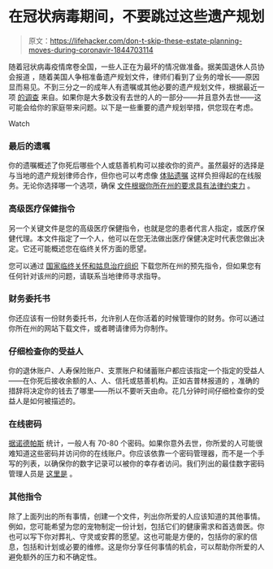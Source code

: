 # 在冠状病毒期间，不要跳过这些遗产规划

> 原文：<https://lifehacker.com/don-t-skip-these-estate-planning-moves-during-coronavir-1844703114>

随着冠状病毒疫情席卷全国，一些人正在为最坏的情况做准备。据美国退休人员协会报道 ，随着美国人争相准备遗产规划文件，律师们看到了业务的增长——原因显而易见。不到三分之一的成年人有遗嘱或其他必要的遗产规划文件，根据最近一项 [的调查](https://www.caring.com/caregivers/estate-planning/wills-survey) 来自。如果你是大多数没有去世的人的一部分——并且意外去世——这可能会给你的家庭带来问题。以下是一些重要的遗产规划举措，供您现在考虑。

Watch

### **最后的遗嘱**

你的遗嘱概述了你死后哪些个人或慈善机构可以接收你的资产。虽然最好的选择是与当地的遗产规划律师合作，但你也可以考虑像 [体贴遗嘱](https://thoughtfulwills.com/) 这样负担得起的在线服务。无论你选择哪一个选项，确保 [文件根据你所在州的要求具有法律约束力](https://twocents.lifehacker.com/how-do-you-make-a-will-during-the-coronavirus-lockdown-1842471746) 。

### **高级医疗保健指令**

另一个关键文件是您的高级医疗保健指令，也就是您的患者代言人指定，或医疗保健代理。本文件指定了一个人，他可以在您无法做出医疗保健决定时代表您做出决定。它还可能概述您在临终关怀方面的愿望。

您可以通过 [国家临终关怀和姑息治疗组织](https://www.nhpco.org/patients-and-caregivers/advance-care-planning/advance-directives/downloading-your-states-advance-directive/) 下载您所在州的预先指令，但如果您有任何针对该州的问题，请联系当地律师寻求指导。

### **财务委托书**

你还应该有一份财务委托书，允许别人在你活着的时候管理你的财务。你可以通过你所在州的网站下载文件，或者聘请律师为你制作。

### **仔细检查你的受益人**

你的退休账户、人寿保险账户、支票账户和储蓄账户都应该指定一个指定的受益人——在你死后接收余额的人、人、信托或慈善机构。正如吉普林报道的 ，准确的措辞将决定你的钱去了哪里——所以不要听天由命。花几分钟时间仔细检查你的受益人是如何被描述的。

### **在线密码**

[据诺德帕斯](https://nordpass.com/press-area/) 统计，一般人有 70-80 个密码。如果你意外去世，你所爱的人可能很难知道这些密码并访问你的在线账户。你应该依靠一个密码管理器，而不是一个手写的列表，以确保你的数字记录可以被你的幸存者访问。我们列出的最佳数字密码管理人员是 [这里是](https://lifehacker.com/the-five-best-password-managers-5529133) 。

### **其他指令**

除了上面列出的所有事情，创建一个文件，列出你所爱的人应该知道的其他事情。例如，您可能希望为您的宠物制定一份计划，包括它们的健康需求和首选兽医。你也可以写下你对葬礼、守灵或安葬的愿望。这也可能是方便的，包括你的家的信息，包括和计划或必要的维修。这是你分享任何事情的机会，可以帮助你所爱的人避免额外的压力和不确定性。